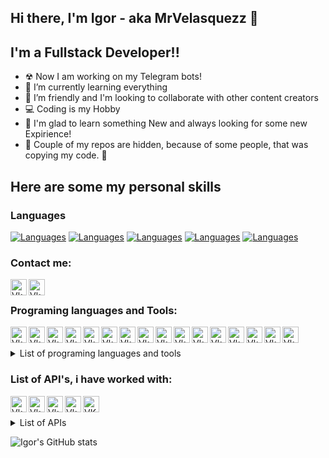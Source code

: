 ## Hi there, I'm Igor - aka MrVelasquezz 👋
## I'm a Fullstack Developer!!

- ☢ Now I am working on my Telegram bots!
- 📜 I’m currently learning everything 
- 👯 I’m friendly and I'm looking to collaborate with other content creators
- 💻 Coding is my Hobby
- 📖 I'm glad to learn something New and always looking for some new Expirience!
- 🚫 Couple of my repos are hidden, because of some people, that was copying my code. 🚫

## Here are some my **personal skills**

### Languages

[![Languages](https://img.shields.io/static/v1?label=German&message=B2&color=success)][Website]
[![Languages](https://img.shields.io/static/v1?label=English&message=B2&color=blue)][Website]
[![Languages](https://img.shields.io/static/v1?label=Russian&message=C2&color=red)][Website]
[![Languages](https://img.shields.io/static/v1?label=Bulgarian&message=C1&color=important)][Website]
[![Languages](https://img.shields.io/static/v1?label=Ukrainian&message=B2&color=yellow)][Website]

### Contact me:

[<img align="left" alt="Vk" width="26px" src="https://cdn.icon-icons.com/icons2/1753/PNG/512/iconfinder-social-media-applications-32vk-4102593_113806.png" />][Vk]
[<img align="left" alt="Vk" width="26px" src="https://cdn.icon-icons.com/icons2/1853/PNG/512/iconfinder-insta-4416094_116652.png" />][Instagram]

<br />

### Programing languages and Tools:

[<img align="left" alt="Vk" width="26px" src="https://cdn.icon-icons.com/icons2/2107/PNG/512/file_type_html_icon_130541.png" />][Website]
[<img align="left" alt="Vk" width="26px" src="https://cdn.icon-icons.com/icons2/2107/PNG/512/file_type_css_icon_130661.png" />][Website]
[<img align="left" alt="Vk" width="26px" src="https://cdn.icon-icons.com/icons2/2107/PNG/512/file_type_js_official_icon_130509.png" />][Website]
[<img align="left" alt="Vk" width="26px" src="https://cdn.icon-icons.com/icons2/2107/PNG/512/file_type_node_icon_130301.png" />][Website]
[<img align="left" alt="Vk" width="26px" src="https://cdn.icon-icons.com/icons2/2108/PNG/512/php_icon_130857.png" />][Website]
[<img align="left" alt="Vk" width="26px" src="https://cdn.icon-icons.com/icons2/2415/PNG/512/jquery_original_wordmark_logo_icon_146447.png" />][Website]
[<img align="left" alt="Vk" width="26px" src="https://cdn.icon-icons.com/icons2/2415/PNG/512/bootstrap_plain_logo_icon_146619.png" />][Website]
[<img align="left" alt="Vk" width="26px" src="https://cdn.icon-icons.com/icons2/112/PNG/512/python_18894.png" />][Website]
[<img align="left" alt="Vk" width="26px" src="https://cdn.icon-icons.com/icons2/2107/PNG/512/file_type_mongo_icon_130383.png" />][Website]
[<img align="left" alt="Vk" width="26px" src="https://cdn.icon-icons.com/icons2/2415/PNG/512/mysql_original_wordmark_logo_icon_146417.png" />][Website]
[<img align="left" alt="Vk" width="26px" src="https://cdn.icon-icons.com/icons2/2107/PNG/512/file_type_vue_icon_130078.png" />][Website]
[<img align="left" alt="Vk" width="26px" src="https://cdn.icon-icons.com/icons2/2107/PNG/512/file_type_git_icon_130581.png" />][Website]
[<img align="left" alt="Vk" width="26px" src="https://cdn.icon-icons.com/icons2/3053/PNG/512/microsoft_visual_studio_code_alt_macos_bigsur_icon_189952.png" />][Website]
[<img align="left" alt="Vk" width="26px" src="https://cdn.icon-icons.com/icons2/3053/PNG/512/adobe_photoshop_macos_bigsur_icon_190436.png" />][Website]
[<img align="left" alt="Vk" width="26px" src="https://cdn.icon-icons.com/icons2/56/PNG/512/metro_adobeillustrator_11462.png" />][Website]
[<img align="left" alt="Vk" width="26px" src="https://cdn.icon-icons.com/icons2/3053/PNG/512/postman_macos_bigsur_icon_189815.png" />][Website]

<br />
<br />
<details><summary>List of programing languages and tools</summary>
<p>

#### Here is a written list

      - HTML 5
      - CSS 3
      - JavaScript ES5+
      - NodeJs
      - PHP 7+
      - JQuery 
      - Bootstrap 4/5
      - Python 3
      - MongoDb (Mongoose)
      - MariaDb
      - Vue.Js 3
      - Git
      - Visual Studio Code / Sublime Code / Vim / ReplIt
      - Adobe Photoshop CC
      - Adobe Illustrator CC
      - Filmora / Sony Vegas
</p>
</details>

### List of API's, i have worked with:

[<img align="left" alt="Vk" width="26px" src="https://cdn.icon-icons.com/icons2/2108/PNG/512/discord_icon_130958.png" />][Website]
[<img align="left" alt="Vk" width="26px" src="https://cdn.icon-icons.com/icons2/729/PNG/512/paypal_icon-icons.com_62739.png" />][Website]
[<img align="left" alt="Vk" width="26px" src="https://cdn.icon-icons.com/icons2/1222/PNG/512/1492616980-2-google-maps-gps-navigation-traffice-direction_83420.png" />][Website]
[<img align="left" alt="Vk" width="26px" src="https://user-images.githubusercontent.com/10379601/29446482-04f7036a-841f-11e7-9872-91d1fc2ea683.png" />][Website]
[<img align="left" alt="VK" width="26px" src="https://cdn-icons-png.flaticon.com/512/906/906377.png" />][Website]

<br />
<br />
<details><summary>List of APIs</summary>
<p>

#### Here is a written list

      - Discord API (Discord bots)
      - PayPal API  (Payments on website)
      - Google Maps API (Resolving of distance and other)
      - Puppeteer (parsing)
      - Telegram API (Telegram bots)
      
</p>
</details>

![Igor's GitHub stats](https://github-readme-stats.vercel.app/api?username=MrVelasquezz&show_icons=true&theme=city_lights&hide_border=true)

[Bot]: https://github.com/MrVelasquezz/Discord-Clan-Bot
[Website]: https://github.com/MrVelasquezz
[Vk]: https://vk.com/neko_dragon
[Instagram]: https://www.instagram.com/__cyber_fox__
